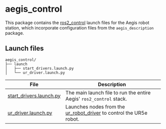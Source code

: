 # aegis_control

This package contains the [ros2_control](https://control.ros.org/) launch files for the Aegis robot station, which incorporate configuration files from the `aegis_description` package.

## Launch files

```
aegis_control/
├── launch
│   ├── start_drivers.launch.py
│   └── ur_driver.launch.py
```

| File                                                        | Description                                                                                                                           |
| ----------------------------------------------------------- | ------------------------------------------------------------------------------------------------------------------------------------- |
| [start_drivers.launch.py](./launch/start_drivers.launch.py) | The main launch file to run the entire Aegis' `ros2_control` stack.                                                                          |
| [ur_driver.launch.py](./launch/ur_driver.launch.py)         | Launches nodes from the [ur_robot_driver](https://github.com/UniversalRobots/Universal_Robots_ROS2_Driver) to control the UR5e robot. |
